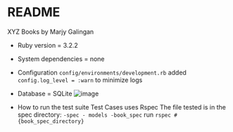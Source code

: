 # README
XYZ Books by Marjy Galingan

* Ruby version = 3.2.2

* System dependencies = none

* Configuration
    `config/environments/development.rb`
    added `config.log_level = :warn` to minimize logs

* Database = SQLite
  ![image](https://github.com/Alcafam/xyz_books/assets/90877974/08823d75-cc9b-404a-b337-43f62495f8e3)

* How to run the test suite
    Test Cases uses Rspec
    The file tested is in the spec directory:
        ```
        -spec
            - models
                -book_spec
        ```
    run `rspec #{book_spec_directory}`
